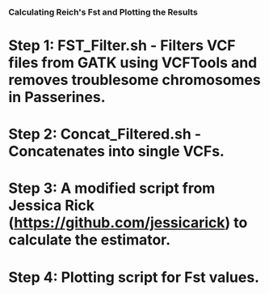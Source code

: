 ### Calculating Reich's Fst and Plotting the Results ###

# Step 1: FST_Filter.sh - Filters VCF files from GATK using VCFTools and removes troublesome chromosomes in Passerines.  

# Step 2: Concat_Filtered.sh - Concatenates into single VCFs. 

# Step 3: A modified script from Jessica Rick (https://github.com/jessicarick) to calculate the estimator. 

# Step 4: Plotting script for Fst values. 
